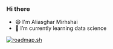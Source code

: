### Hi there 


<!--
**aliasgharmirhshai/aliasgharmirhshai** is a ✨ _special_ ✨ repository because its `README.md` (this file) appears on your GitHub profile.

Here are some ideas to get you started:

- 🔭 I’m currently working on ...
- 🌱 I’m currently learning ...
- 👯 I’m looking to collaborate on ...
- 🤔 I’m looking for help with ...
- 💬 Ask me about ...
- 📫 How to reach me: ...
- 😄 Pronouns: ...
- ⚡ Fun fact: ...
-->


- 😄 I'm Aliasghar Mirhshai
- 🌱 I’m currently learning data science

  
[![roadmap.sh](https://roadmap.sh/card/tall/64a30bb9d99c9d6731ac5477?variant=dark&roadmaps=python%2Cdata-analyst%2Cdatastructures-and-algorithms%2Ccomputer-science)](https://roadmap.sh)

